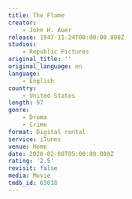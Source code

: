 ```yaml
---
title: The Flame
creator:
    - John H. Auer
release: 1947-11-24T00:00:00.000Z
studios:
    - Republic Pictures
original_title: ''
original_language: en
language:
    - English
country:
    - United States
length: 97
genre:
    - Drama
    - Crime
format: Digital rental
service: iTunes
venue: Home
date: 2020-02-08T05:00:00.000Z
rating: '2.5'
revisit: false
media: Movie
tmdb_id: 65018
---
```



